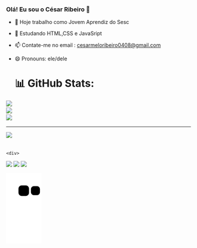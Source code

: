 ### Olá! Eu sou o César Ribeiro 👋

- 🔭 Hoje trabalho como Jovem Aprendiz do Sesc
- 🌱 Estudando HTML,CSS e JavaSript
- 📫 Contate-me no email : cesarmeloribeiro0408@gmail.com
- 😄 Pronouns: ele/dele

  # 📊 GitHub Stats:
![](https://github-readme-stats.vercel.app/api?username=CesarMribeiro&theme=tokyonight&hide_border=true&include_all_commits=true&count_private=false)<br/>
![](https://github-readme-streak-stats.herokuapp.com/?user=CesarMribeiro&theme=tokyonight&hide_border=true)<br/>
![](https://github-readme-stats.vercel.app/api/top-langs/?username=CesarMribeiro&theme=tokyonight&hide_border=true&include_all_commits=true&count_private=false&layout=compact)

---
[![](https://visitcount.itsvg.in/api?id=CesarMribeiro&icon=2&color=6)](https://visitcount.itsvg.in)

<!-- Proudly created with GPRM ( https://gprm.itsvg.in ) -->


  ##
  
  
  
    <div>
  <a href="https://www.instagram.com/cesar_ribeiro04/" target="_blank"><img src="https://img.shields.io/badge/-Instagram-%23E4405F?style=for-the-badge&logo=instagram&logoColor=white" target="_blank"></a>
  <a href = "mailto:cesarmeloribeiro0408@gmail.com" target="_blank"><img src="https://img.shields.io/badge/-Gmail-%23333?style=for-the-badge&logo=gmail&logoColor=white" target="_blank"></a>
  <a href="https://www.linkedin.com/in/cesar-melo-b8a986262/" target="_blank"><img src="https://img.shields.io/badge/-LinkedIn-%230077B5?style=for-the-badge&logo=linkedin&logoColor=white" target="_blank"></a> 
  </div>
  
 ![snake gif](https://github.com/CesarmRibeiro/CesarmRibeiro/blob/output/github-contribution-grid-snake.svg)


